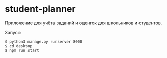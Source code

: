 # student-planner

Приложение для учёта заданий и оценгок для школьников и студентов.

Запуск:

```shell
$ python3 manage.py runserver 8000
$ cd desktop
$ npm run start
```